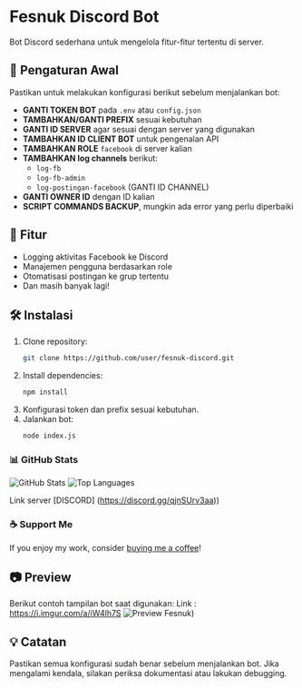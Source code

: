 # Fesnuk Discord Bot

Bot Discord sederhana untuk mengelola fitur-fitur tertentu di server.

## 📌 Pengaturan Awal
Pastikan untuk melakukan konfigurasi berikut sebelum menjalankan bot:
- **GANTI TOKEN BOT** pada `.env` atau `config.json`
- **TAMBAHKAN/GANTI PREFIX** sesuai kebutuhan
- **GANTI ID SERVER** agar sesuai dengan server yang digunakan
- **TAMBAHKAN ID CLIENT BOT** untuk pengenalan API
- **TAMBAHKAN ROLE** `facebook` di server kalian
- **TAMBAHKAN log channels** berikut:
  - `log-fb`
  - `log-fb-admin`
  - `log-postingan-facebook` (GANTI ID CHANNEL)
- **GANTI OWNER ID** dengan ID kalian
- **SCRIPT COMMANDS BACKUP**, mungkin ada error yang perlu diperbaiki

## 🚀 Fitur
- Logging aktivitas Facebook ke Discord
- Manajemen pengguna berdasarkan role
- Otomatisasi postingan ke grup tertentu
- Dan masih banyak lagi!

## 🛠 Instalasi
1. Clone repository:
    ```sh
    git clone https://github.com/user/fesnuk-discord.git
    ```
2. Install dependencies:
    ```sh
    npm install
    ```
3. Konfigurasi token dan prefix sesuai kebutuhan.
4. Jalankan bot:
    ```sh
    node index.js
    ```
### 📊 GitHub Stats
![GitHub Stats](https://github-readme-stats.vercel.app/api?username=rakanaditya&show_icons=true&theme=radical)
![Top Languages](https://github-readme-stats.vercel.app/api/top-langs/?username=rakanaditya&layout=compact&theme=radical)

Link server [DISCORD] (https://discord.gg/qjnSUrv3aa))

### ☕ Support Me
If you enjoy my work, consider [buying me a coffee](https://trakteer.id/RakanAditya/tip)!

## 📷 Preview
Berikut contoh tampilan bot saat digunakan:
Link : https://i.imgur.com/a/iW4lh7S
![Preview Fesnuk](https://i.imgur.com/cofpbeX.png))

## 💡 Catatan
Pastikan semua konfigurasi sudah benar sebelum menjalankan bot. Jika mengalami kendala, silakan periksa dokumentasi atau lakukan debugging.
